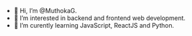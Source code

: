 - 👋 Hi, I’m @MuthokaG.
- 👀 I’m interested in backend and frontend web development.
- 🌱 I’m curently learning JavaScript, ReactJS and Python. 
<!---
MuthokaG/MuthokaG is a ✨ special ✨ repository because its `README.md` (this file) appears on your GitHub profile.
You can click the Preview link to take a look at your changes.
--->
